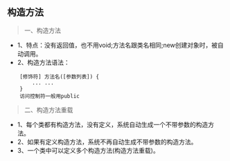 ## 构造方法
>一、构造方法
- 1、特点：没有返回值，也不用void;方法名跟类名相同;new创建对象时，被自动调用。
- 2、构造方法语法：
```
    [修饰符] 方法名([参数列表]) {
        ... ...
    }
    访问控制符一般用public
```

>二、构造方法重载
- 1、每个类都有构造方法，没有定义，系统自动生成一个不带参数的构造方法。
- 2、如果有定义构造方法，系统不再自动生成不带参数的构造方法。
- 3、一个类中可以定义多个构造方法(构造方法重载)。

